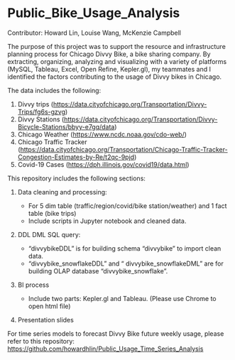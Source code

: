 # Public_Bike_Usage_Analysis

Contributor: Howard Lin, Louise Wang, McKenzie Campbell

The purpose of this project was to support the resource and infrastructure planning process for Chicago Divvy Bike, a bike sharing company. By extracting, organizing, analyzing and visualizing with a variety of platforms (MySQL, Tableau, Excel, Open Refine, Kepler.gl), my teammates and I identified the factors contributing to the usage of Divvy bikes in Chicago.


The data includes the following:
1. Divvy trips (https://data.cityofchicago.org/Transportation/Divvy-Trips/fg6s-gzvg)
2. Divvy Stations (https://data.cityofchicago.org/Transportation/Divvy-Bicycle-Stations/bbyy-e7gq/data)
3. Chicago Weather (https://www.ncdc.noaa.gov/cdo-web/)
4. Chicago Traffic Tracker (https://data.cityofchicago.org/Transportation/Chicago-Traffic-Tracker-Congestion-Estimates-by-Re/t2qc-9pjd)
5. Covid-19 Cases (https://dph.illinois.gov/covid19/data.html)


This repository includes the following sections: 

1. Data cleaning and processing: 
   - For 5 dim table (traffic/region/covid/bike station/weather) and 1 fact table (bike trips)
   - Include scripts in Jupyter notebook and cleaned data.

2. DDL DML SQL query:
   - “divvybikeDDL” is for building schema “divvybike” to import clean data. 
   - “divvybike_snowflakeDDL” and “ divvybike_snowflakeDML” are for building OLAP database “divvybike_snowflake”.

3. BI process
   - Include two parts: Kepler.gl and Tableau. (Please use Chrome to open html file)

4. Presentation slides


For time series models to forecast Divvy Bike future weekly usage, please refer to this repository: https://github.com/howardhlin/Public_Usage_Time_Series_Analysis

